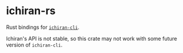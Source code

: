 # ichiran-rs

Rust bindings for [`ichiran-cli`](https://github.com/tshatrov/ichiran).

Ichiran's API is not stable, so this crate may not work with some future version of `ichiran-cli`.

